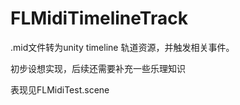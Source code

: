 # FLMidiTimelineTrack
.mid文件转为unity timeline 轨道资源，并触发相关事件。



初步设想实现，后续还需要补充一些乐理知识

表现见FLMidiTest.scene
